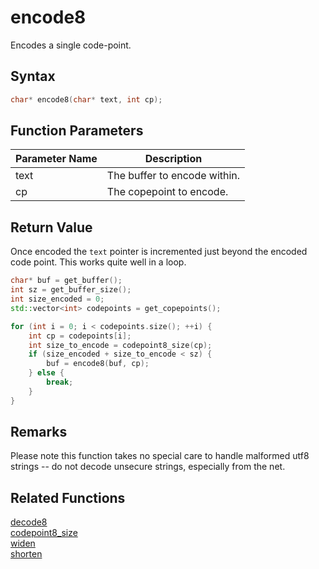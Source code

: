 # encode8

Encodes a single code-point.

## Syntax

```cpp
char* encode8(char* text, int cp);
```

## Function Parameters

Parameter Name | Description
--- | ---
text | The buffer to encode within.
cp | The copepoint to encode.

## Return Value

Once encoded the `text` pointer is incremented just beyond the encoded code point. This works quite well in a loop.

```cpp
char* buf = get_buffer();
int sz = get_buffer_size();
int size_encoded = 0;
std::vector<int> codepoints = get_copepoints();

for (int i = 0; i < codepoints.size(); ++i) {
	int cp = codepoints[i];
	int size_to_encode = codepoint8_size(cp);
	if (size_encoded + size_to_encode < sz) {
		buf = encode8(buf, cp);
	} else {
		break;
	}
}
```

## Remarks

Please note this function takes no special care to handle malformed utf8 strings -- do not decode unsecure strings, especially from the net.

## Related Functions

[decode8](https://github.com/RandyGaul/cute_framework/blob/master/doc/string/utf8/decode8.md)  
[codepoint8_size](https://github.com/RandyGaul/cute_framework/blob/master/doc/string/utf8/codepoint8_size.md)  
[widen](https://github.com/RandyGaul/cute_framework/blob/master/doc/string/utf8/widen.md)  
[shorten](https://github.com/RandyGaul/cute_framework/blob/master/doc/string/utf8/shorten.md)  

